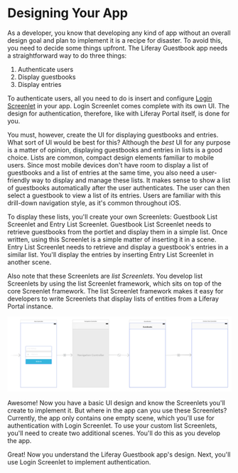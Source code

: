 # Designing Your App

As a developer, you know that developing any kind of app without an overall 
design goal and plan to implement it is a recipe for disaster. To avoid this, 
you need to decide some things upfront. The Liferay Guestbook app needs a 
straightforward way to do three things: 

1. Authenticate users
2. Display guestbooks
3. Display entries

To authenticate users, all you need to do is insert and configure 
[Login Screenlet](/develop/reference/-/knowledge_base/6-2/loginscreenlet-for-ios) 
in your app. Login Screenlet comes complete with its own UI. The design for
authentication, therefore, like with Liferay Portal itself, is done for you. 

You must, however, create the UI for displaying guestbooks and entries. What 
sort of UI would be best for this? Although the *best* UI for any purpose is a 
matter of opinion, displaying guestbooks and entries in lists is a good choice. 
Lists are common, compact design elements familiar to mobile users. Since most 
mobile devices don't have room to display a list of guestbooks and a list of 
entries at the same time, you also need a user-friendly way to display and 
manage these lists. It makes sense to show a list of guestbooks automatically 
after the user authenticates. The user can then select a guestbook to view a 
list of its entries. Users are familiar with this drill-down navigation style, 
as it's common throughout iOS. 

To display these lists, you'll create your own Screenlets: Guestbook List 
Screenlet and Entry List Screenlet. Guestbook List Screenlet needs to retrieve 
guestbooks from the portlet and display them in a simple list. Once written, 
using this Screenlet is a simple matter of inserting it in a scene. Entry List 
Screenlet needs to retrieve and display a guestbook's entries in a similar list. 
You'll display the entries by inserting Entry List Screenlet in another scene. 

Also note that these Screenlets are *list Screenlets*. You develop list 
Screenlets by using the list Screenlet framework, which sits on top of the core 
Screenlet framework. The list Screenlet framework makes it easy for developers 
to write Screenlets that display lists of entities from a Liferay Portal 
instance. 

![Figure 1: After login, the user transitions to the Guestbooks scene where Guestbook List Screenlet displays a list of guestbooks. Upon selecting a guestbook, the Entries scene displays a list of that guestbook's entries with Entry List Screenlet. Because the Guestbooks and Entries scenes are embedded in a navigation controller, the user can navigate back to the Guestbooks scene via the back button in the navigation bar.](../../../images/ios-app-design.png)

Awesome! Now you have a basic UI design and know the Screenlets you'll create to 
implement it. But where in the app can you use these Screenlets? Currently, the 
app only contains one empty scene, which you'll use for authentication with 
Login Screenlet. To use your custom list Screenlets, you'll need to create two
additional scenes. You'll do this as you develop the app. 

Great! Now you understand the Liferay Guestbook app's design. Next, you'll use 
Login Screenlet to implement authentication. 
